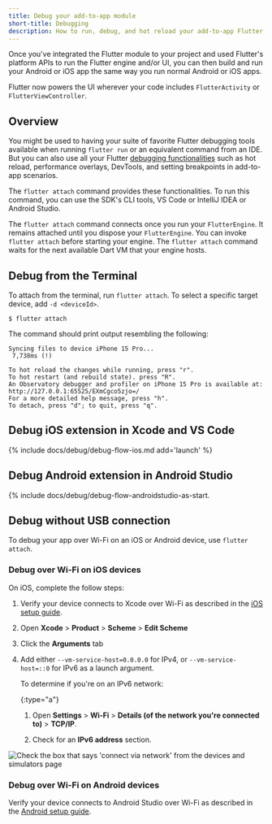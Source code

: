 ```yaml
---
title: Debug your add-to-app module
short-title: Debugging
description: How to run, debug, and hot reload your add-to-app Flutter module.
---
```


Once you've integrated the Flutter module to your project and used
Flutter's platform APIs to run the Flutter engine and/or UI,
you can then build and run your Android or iOS app the same way
you run normal Android or iOS apps.

Flutter now powers the UI wherever your code includes
`FlutterActivity` or `FlutterViewController`.

## Overview

You might be used to having your suite of favorite Flutter debugging tools
available when running `flutter run` or an equivalent command from an IDE.
But you can also use all your Flutter [debugging functionalities][] such as
hot reload, performance overlays, DevTools, and setting breakpoints in
add-to-app scenarios.

The `flutter attach` command provides these functionalities.
To run this command, you can use the SDK's CLI tools, VS Code
or IntelliJ IDEA or Android Studio.

The `flutter attach` command connects once you run your `FlutterEngine`.
It remains attached until you dispose your `FlutterEngine`.
You can invoke `flutter attach` before starting your engine.
The `flutter attach` command waits for the next available Dart VM that
your engine hosts.

## Debug from the Terminal

To attach from the terminal, run `flutter attach`.
To select a specific target device, add `-d <deviceId>`.

```terminal
$ flutter attach
```

The command should print output resembling the following:

```terminal
Syncing files to device iPhone 15 Pro...
 7,738ms (!)

To hot reload the changes while running, press "r".
To hot restart (and rebuild state). press "R".
An Observatory debugger and profiler on iPhone 15 Pro is available at:
http://127.0.0.1:65525/EXmCgco5zjo=/
For a more detailed help message, press "h".
To detach, press "d"; to quit, press "q".
```

## Debug iOS extension in Xcode and VS Code

{% include docs/debug/debug-flow-ios.md add='launch' %}

## Debug Android extension in Android Studio

{% include docs/debug/debug-flow-androidstudio-as-start.

[debugging functionalities]: {{site.url}}/testing/debugging

## Debug without USB connection

To debug your app over Wi-Fi on an iOS or Android device,
use `flutter attach`.

### Debug over Wi-Fi on iOS devices

On iOS, complete the follow steps:

1. Verify your device connects to Xcode over Wi-Fi
   as described in the [iOS setup guide][].

1. Open **Xcode** <span aria-label="and then">></span>
   **Product** <span aria-label="and then">></span>
   **Scheme** <span aria-label="and then">></span>
   **Edit Scheme**

1. Click the **Arguments** tab

1. Add either `--vm-service-host=0.0.0.0` for IPv4,
   or `--vm-service-host=::0` for IPv6 as a launch argument.

   To determine if you're on an IPv6 network:

   {:type="a"}
   1. Open
      **Settings** <span aria-label="and then">></span>
      **Wi-Fi** <span aria-label="and then">></span>
      **Details (of the network you're connected to)**
      <span aria-label="and then">></span>
      **TCP/IP**.

   1. Check for an **IPv6 address** section.

<img src="/assets/images/docs/development/add-to-app/debugging/wireless-port.png" alt="Check the box that says 'connect via network' from the devices and simulators page">

### Debug over Wi-Fi on Android devices

Verify your device connects to Android Studio over Wi-Fi
as described in the [Android setup guide][].

[iOS setup guide]: {{site.url}}/get-started/install/macos#ios-setup
[Android setup guide]: {{site.url}}/get-started/install/macos#set-up-your-android-device
